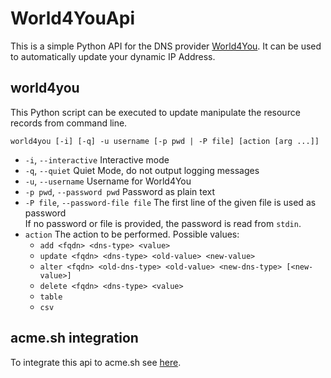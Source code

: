 
# World4YouApi
This is a simple Python API for the DNS provider [World4You](https://www.world4you.com/).
It can be used to automatically update your dynamic IP Address.

## world4you
This Python script can be executed to update manipulate the resource records 
from command line.

```world4you [-i] [-q] -u username [-p pwd | -P file] [action [arg ...]]```
* ```-i```, ```--interactive``` Interactive mode
* ```-q```, ```--quiet``` Quiet Mode, do not output logging messages
* ```-u```, ```--username``` Username for World4You
* ```-p pwd```, ```--password pwd``` Password as plain text
* ```-P file```, ```--password-file file``` The first line of the given file is used as password  
If no password or file is provided, the password is read from ```stdin```.
* ```action``` The action to be performed. Possible values: 
    * ```add <fqdn> <dns-type> <value>```
    * ```update <fqdn> <dns-type> <old-value> <new-value>```
    * ```alter <fqdn> <old-dns-type> <old-value> <new-dns-type> [<new-value>]```
    * ```delete <fqdn> <dns-type> <value>```
    * ```table```
    * ```csv```

## acme.sh integration
To integrate this api to acme.sh see [here](https://github.com/NerLOR/World4YouApi/tree/master/acme.sh).
